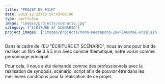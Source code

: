 ```yaml
---
title: "PROJET DE FILM"
date: 2019-12-23T15:56:43+06:00
type: portfolio
image: "images/projects/scenario.jpg"
category: ["ECRITURE ET SCÉNARIO"]
project_images: ["images/projects/noom-peerapong-2uwFEAGUm6E-unsplash 13.00.47.jpg"]
---
```


Dans le cadre de l'EU "ÉCRITURE ET SCÉNARIO", nous avions pour but de réaliser un film de 3 à 5 min avec comme thématique, notre voisin comme personnage principal.

Pour cela, il nous a été demandé comme des professionnels avec la réalisation de synopsis, scénario, script afin de pouvoir être dans les meilleures conditions pour la réalisation de ce projet.


